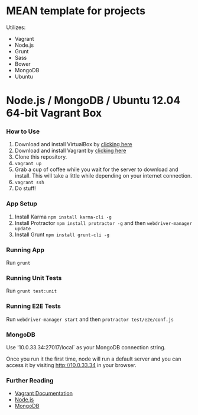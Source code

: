 # MEAN template for projects

Utilizes:

* Vagrant
* Node.js
* Grunt
* Sass
* Bower
* MongoDB
* Ubuntu

# Node.js / MongoDB / Ubuntu 12.04 64-bit Vagrant Box

### How to Use
1. Download and install VirtualBox by [clicking here](https://www.virtualbox.org/wiki/Downloads)
2. Download and install Vagrant by [clicking here](http://downloads.vagrantup.com/)
3. Clone this repository.
4. `vagrant up`
5. Grab a cup of coffee while you wait for the server to download and install. This will take a little while depending on your internet connection.
6. `vagrant ssh`
7. Do stuff!

### App Setup
1. Install Karma `npm install karma-cli -g`
2. Install Protractor `npm install protractor -g` and then `webdriver-manager update`
3. Install Grunt `npm install grunt-cli -g`

### Running App
Run `grunt`

### Running Unit Tests
Run `grunt test:unit`

### Running E2E Tests
Run `webdriver-manager start` and then `protractor test/e2e/conf.js`

### MongoDB
Use '10.0.33.34:27017/local` as your MongoDB connection string.

Once you run it the first time, node will run a default server and you can access it by visiting http://10.0.33.34 in your browser.

### Further Reading
- [Vagrant Documentation](http://docs.vagrantup.com/)
- [Node.js](http://nodejs.org/api/)
- [MongoDB](http://docs.mongodb.org)



